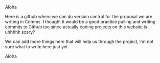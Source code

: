 Aloha

Here is a github where we can do version control for the proposal we are writing in Comms. I thought it would be a good practice pulling and writing commits to Github too since actually coding projects on this website is uhhhhh scary?

We can add more things here that will help us through the project, I'm not sure what to write here just yet.

Aloha
